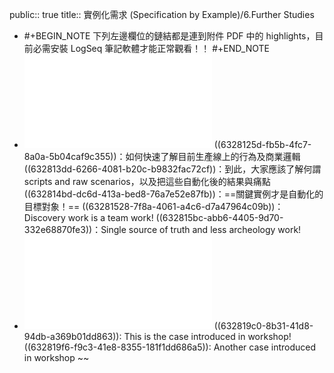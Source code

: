 public:: true
title:: 實例化需求 (Specification by Example)/6.Further Studies

- #+BEGIN_NOTE
  下列左邊欄位的鏈結都是連到附件 PDF 中的 highlights，目前必需安裝 LogSeq 筆記軟體才能正常觀看！！
  #+END_NOTE
- ![A-lovestory-of-SbE.pdf](../assets/specificationbyexamplealovestory_1663570326938_0.pdf)
  ((6328125d-fb5b-4fc7-8a0a-5b04caf9c355))：如何快速了解目前生產線上的行為及商業邏輯
  ((632813dd-6266-4081-b20c-b9832fac72cf))：到此，大家應該了解何謂 scripts and raw scenarios，以及把這些自動化後的結果與痛點
  ((632814bd-dc6d-413a-bed8-76a7e52e87fb))：==關鍵實例才是自動化的目標對象！==
  ((63281528-7f8a-4061-a4c6-d7a47964c09b))：Discovery work is a team work!
  ((632815bc-abb6-4405-9d70-332e68870fe3))：Single source of truth and less archeology work!
- ![SbE-sample-cases.pdf](../assets/SbE-samples_1663572330429_0.pdf)
  ((632819c0-8b31-41d8-94db-a369b01dd863)): This is the case introduced in workshop!
  ((632819f6-f9c3-41e8-8355-181f1dd686a5)): Another case introduced in workshop ~~